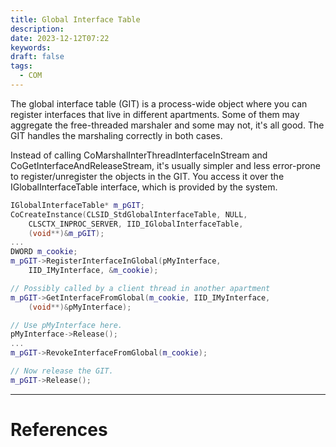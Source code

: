 ```yaml
---
title: Global Interface Table
description: 
date: 2023-12-12T07:22
keywords: 
draft: false
tags:
  - COM
---
```

The global interface table (GIT) is a process-wide object where you can register interfaces that live in different apartments.  Some of them may aggregate the free-threaded marshaler and some may not, it's all good.  The GIT handles the marshaling correctly in both cases.

Instead of calling CoMarshalInterThreadInterfaceInStream and CoGetInterfaceAndReleaseStream, it's usually simpler and less error-prone to register/unregister the objects in the GIT.  You access it over the IGlobalInterfaceTable interface, which is provided by the system.

```C++
IGlobalInterfaceTable* m_pGIT;
CoCreateInstance(CLSID_StdGlobalInterfaceTable, NULL, 
    CLSCTX_INPROC_SERVER, IID_IGlobalInterfaceTable, 
    (void**)&m_pGIT);
...
DWORD m_cookie;
m_pGIT->RegisterInterfaceInGlobal(pMyInterface, 
    IID_IMyInterface, &m_cookie);
```

```C++
// Possibly called by a client thread in another apartment
m_pGIT->GetInterfaceFromGlobal(m_cookie, IID_IMyInterface, 
    (void**)&pMyInterface);

// Use pMyInterface here.
pMyInterface->Release();
...
m_pGIT->RevokeInterfaceFromGlobal(m_cookie);

// Now release the GIT.
m_pGIT->Release();
```
---
# References
